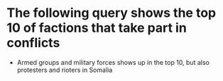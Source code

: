 # The following query shows the top 10 of factions that take part in conflicts
* Armed groups and military forces shows up in the top 10, but also protesters and rioters in Somalia
